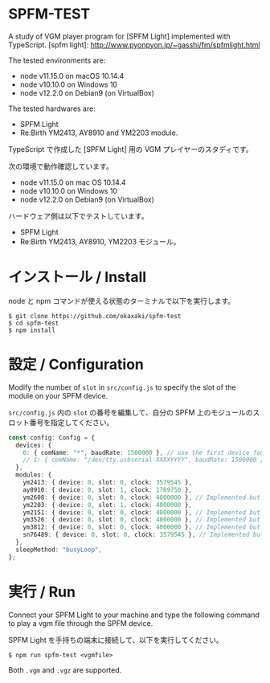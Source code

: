 # SPFM-TEST

A study of VGM player program for [SPFM Light] implemented with TypeScript.
[spfm light]: http://www.pyonpyon.jp/~gasshi/fm/spfmlight.html

The tested environments are:
- node v11.15.0 on macOS 10.14.4
- node v10.10.0 on Windows 10
- node v12.2.0 on Debian9 (on VirtualBox)

The tested hardwares are:
- SPFM Light
- Re:Birth YM2413, AY8910 and YM2203 module.

TypeScript で作成した [SPFM Light] 用の VGM プレイヤーのスタディです。

次の環境で動作確認しています。

- node v11.15.0 on mac OS 10.14.4
- node v10.10.0 on Windows 10
- node v12.2.0 on Debian9 (on VirtualBox)

ハードウェア側は以下でテストしています。

- SPFM Light
- Re:Birth YM2413, AY8910, YM2203 モジュール。

# インストール / Install

node と npm コマンドが使える状態のターミナルで以下を実行します。

```
$ git clone https://github.com/okaxaki/spfm-test
$ cd spfm-test
$ npm install
```

# 設定 / Configuration

Modify the number of `slot` in `src/config.js` to specify the slot of the module on your SPFM device.

`src/config.js` 内の `slot` の番号を編集して、自分の SPFM 上のモジュールのスロット番号を指定してください。

```typescript
const config: Config = {
  devices: {
    0: { comName: "*", baudRate: 1500000 }, // use the first device found
    // 1: { comName: "/dev/tty.usbserial-XXXXYYYY", baudRate: 1500000 },
  },
  modules: {
    ym2413: { device: 0, slot: 0, clock: 3579545 },
    ay8910: { device: 0, slot: 1, clock: 1789750 },
    ym2608: { device: 0, slot: 0, clock: 4000000 }, // Implemented but not tested!
    ym2203: { device: 0, slot: 1, clock: 4000000 },
    ym2151: { device: 0, slot: 0, clock: 4000000 }, // Implemented but not tested!
    ym3526: { device: 0, slot: 0, clock: 4000000 }, // Implemented but not tested!
    ym3812: { device: 0, slot: 0, clock: 4000000 }, // Implemented but not tested!
    sn76489: { device: 0, slot: 0, clock: 3579545 }, // Implemented but not tested!
  },
  sleepMethod: "busyLoop",
};
```

# 実行 / Run

Connect your SPFM Light to your machine and type the following command to play a vgm file through the SPFM device.

SPFM Light を手持ちの端末に接続して、以下を実行してください。

```
$ npm run spfm-test <vgmfile>
```

Both `.vgm` and `.vgz` are supported.
